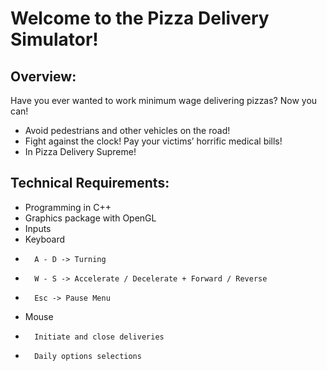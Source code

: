 # Welcome to the Pizza Delivery Simulator!
## Overview:
Have you ever wanted to work minimum wage delivering pizzas? 
Now you can! 
* Avoid pedestrians and other vehicles on the road! 
* Fight against the clock! Pay your victims’ horrific medical bills! 
* In Pizza Delivery Supreme!

## Technical Requirements:
* Programming in C++
* Graphics package with OpenGL
* Inputs
*   Keyboard
*       A - D -> Turning
*       W - S -> Accelerate / Decelerate + Forward / Reverse
*       Esc -> Pause Menu
*   Mouse
*       Initiate and close deliveries
*       Daily options selections



